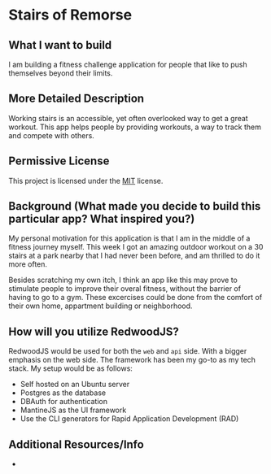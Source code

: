 # Stairs of Remorse

## What I want to build
I am building a fitness challenge application for people that like to push themselves beyond their limits.

## More Detailed Description
Working stairs is an accessible, yet often overlooked way to get a great workout. This app helps people by providing workouts, a way to track them and compete with others.

## Permissive License
This project is licensed under the [MIT](https://choosealicense.com/licenses/mit/) license.

## Background (What made you decide to build this particular app? What inspired you?)
My personal motivation for this application is that I am in the middle of a fitness journey myself. This week I got an amazing outdoor workout on a 30 stairs at a park nearby that I had never been before, and am thrilled to do it more often.

Besides scratching my own itch, I think an app like this may prove to stimulate people to improve their overal fitness, without the barrier of having to go to a gym. These excercises could be done from the comfort of their own home, appartment building or neighborhood.

## How will you utilize RedwoodJS?
RedwoodJS would be used for both the `web` and `api` side. With a bigger emphasis on the web side. The framework has been my go-to as my tech stack. My setup would be as follows:
- Self hosted on an Ubuntu server
- Postgres as the database
- DBAuth for authentication
- MantineJS as the UI framework
- Use the CLI generators for Rapid Application Development (RAD)

## Additional Resources/Info
-
